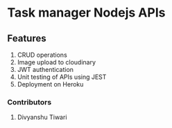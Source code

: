 # Task manager Nodejs APIs

## Features
1. CRUD operations
2. Image upload to cloudinary
3. JWT authentication
4. Unit testing of APIs using JEST
5. Deployment on Heroku

### Contributors
1. Divyanshu Tiwari